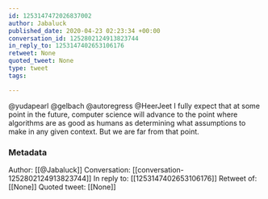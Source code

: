```yaml
---
id: 1253147472026837002
author: Jabaluck
published_date: 2020-04-23 02:23:34 +00:00
conversation_id: 1252802124913823744
in_reply_to: 1253147402653106176
retweet: None
quoted_tweet: None
type: tweet
tags:

---
```


@yudapearl @gelbach @autoregress @HeerJeet I fully expect that at some point in the future, computer science will advance to the point where algorithms are as good as humans as determining what assumptions to make in any given context. But we are far from that point.

### Metadata

Author: [[@Jabaluck]]
Conversation: [[conversation-1252802124913823744]]
In reply to: [[1253147402653106176]]
Retweet of: [[None]]
Quoted tweet: [[None]]
